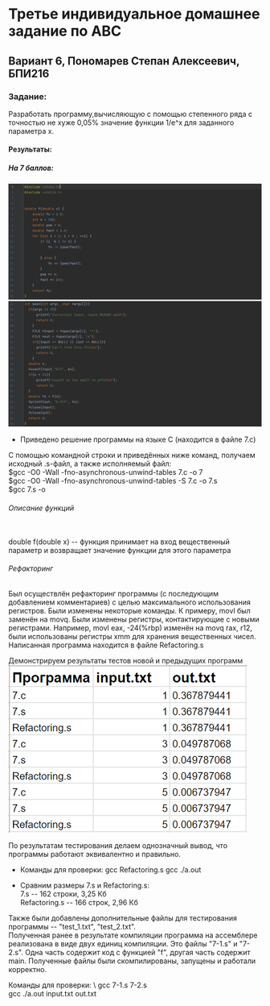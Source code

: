 # Третье индивидуальное домашнее задание по АВС
## Вариант 6, Пономарев Степан Алексеевич, БПИ216
### Задание:
Разработать программу,вычисляющую с помощью степенного ряда с точностью не хуже 0,05% значение функции 1/e^x для заданного параметра x. 
#### Результаты:    
##### На 7 баллов:
![img](/7-1.png)
![img](/7-2.png)
- Приведено решение программы на языке C (находится в файле 7.c)

С помощью командной строки и приведённых ниже команд, получаем исходный .s-файл, а также исполняемый файл: \
$gcc -O0 -Wall -fno-asynchronous-unwind-tables 7.c -o 7 \
$gcc -O0 -Wall -fno-asynchronous-unwind-tables -S 7.c -o 7.s \
$gcc 7.s -o


###### Описание функций
\
double f(double x) -- функция принимает на вход вещественный параметр и возвращает значение функции для этого параметра

###### Рефакторинг
Был осуществлён рефакторинг программы (с последующим добавлением комментариев) с целью максимального использования регистров. Были изменены некоторые команды. К примеру, movl был заменён на movq. Были изменены регистры, контактирующие с новыми регистрами. Например, movl eax, -24(%rbp) изменён на movq rax, r12, были использованы регистры xmm для хранения вещественных чисел. Написанная программа находится в файле Refactoring.s

Демонстрируем результаты тестов новой и предыдущих программ\
![img](/res.png)

По результатам тестирования делаем однозначный вывод, что программы работают эквивалентно и правильно.
- Команды для проверки:
gcc Refactoring.s
gcc ./a.out

- Сравним размеры 7.s и Refactoring.s: \
7.s -- 162 строки, 3,25 Кб \
Refactoring.s -- 166 строк, 2,96 Кб


Также были добавлены дополнительные файлы для тестирования программы -- "test_1.txt", "test_2.txt". \
Полученная ранее в результате компиляции программа на ассемблере реализована в виде двух единиц компиляции. Это файлы "7-1.s" и "7-2.s". Одна часть содержит код с функцией "f", другая часть содержит main. Полученные файлы были скомпилированы, запущены и работали корректно.

Команды для проверки: \ 
gcc 7-1.s 7-2.s \
gcc ./a.out input.txt out.txt
